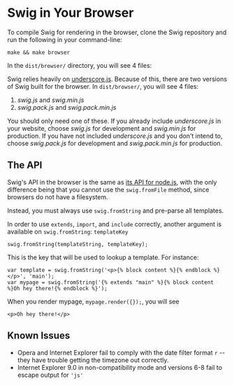 # Swig in Your Browser

To compile Swig for rendering in the browser, clone the Swig repository and run the following in your command-line:

    make && make browser

In the `dist/browser/` directory, you will see 4 files:

Swig relies heavily on [underscore.js](http://documentcloud.github.com/underscore/). Because of this, there are two versions of Swig built for the browser. In `dist/browser/`, you will see 4 files:

1. _swig.js_ and _swig.min.js_
1. _swig.pack.js_ and _swig.pack.min.js_

You should only need one of these. If you already include _underscore.js_ in your website, choose _swig.js_ for development and _swig.min.js_ for production. If you have not included _underscore.js_ and you don't intend to, choose _swig.pack.js_ for development and _swig.pack.min.js_ for production.

## The API

Swig's API in the browser is the same as [its API for node.js](getting-started.md), with the only difference being that you cannot use the `swig.fromFile` method, since browsers do not have a filesystem.

Instead, you must always use `swig.fromString` and pre-parse all templates.

In order to use `extends`, `import`, and `include` correctly, another argument is available on `swig.fromString`: `templateKey`

    swig.fromString(templateString, templateKey);

This is the key that will be used to lookup a template. For instance:

    var template = swig.fromString('<p>{% block content %}{% endblock %}</p>', 'main');
    var mypage = swig.fromString('{% extends "main" %}{% block content %}Oh hey there!{% endblock %}');

When you render mypage, `mypage.render({});`, you will see

    <p>Oh hey there!</p>

## Known Issues

* Opera and Internet Explorer fail to comply with the date filter format `r` -- they have trouble getting the timezone out correctly.
* Internet Explorer 9.0 in non-compatibility mode and versions 6-8 fail to escape output for `'js'`
